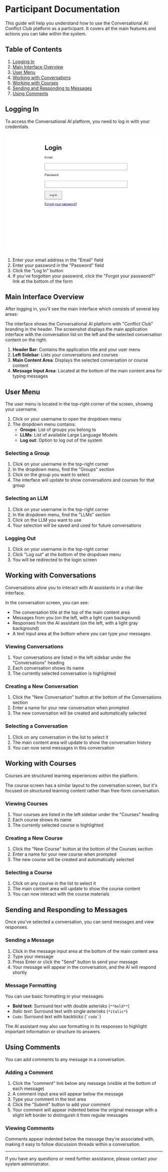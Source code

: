 # Participant Documentation

This guide will help you understand how to use the Conversational AI: Conflict Club platform as a participant. It covers all the main features and actions you can take within the system.

## Table of Contents

1. [Logging In](#logging-in)
2. [Main Interface Overview](#main-interface-overview)
3. [User Menu](#user-menu)
4. [Working with Conversations](#working-with-conversations)
5. [Working with Courses](#working-with-courses)
6. [Sending and Responding to Messages](#sending-and-responding-to-messages)
7. [Using Comments](#using-comments)

## Logging In

To access the Conversational AI platform, you need to log in with your credentials.

![Login Screen](http___localhost_3000-1746489855724.jpeg)

1. Enter your email address in the "Email" field
2. Enter your password in the "Password" field
3. Click the "Log In" button
4. If you've forgotten your password, click the "Forgot your password?" link at the bottom of the form

## Main Interface Overview

After logging in, you'll see the main interface which consists of several key areas:

The interface shows the Conversational AI platform with "Conflict Club" branding in the header. The screenshot displays the main application interface with the conversation list on the left and the selected conversation content on the right.

1. **Header Bar**: Contains the application title and your user menu
2. **Left Sidebar**: Lists your conversations and courses
3. **Main Content Area**: Displays the selected conversation or course content
4. **Message Input Area**: Located at the bottom of the main content area for typing messages

## User Menu

The user menu is located in the top-right corner of the screen, showing your username.

1. Click on your username to open the dropdown menu
2. The dropdown menu contains:
   - **Groups**: List of groups you belong to
   - **LLMs**: List of available Large Language Models
   - **Log out**: Option to log out of the system

### Selecting a Group

1. Click on your username in the top-right corner
2. In the dropdown menu, find the "Groups" section
3. Click on the group you want to select
4. The interface will update to show conversations and courses for that group

### Selecting an LLM

1. Click on your username in the top-right corner
2. In the dropdown menu, find the "LLMs" section
3. Click on the LLM you want to use
4. Your selection will be saved and used for future conversations

### Logging Out

1. Click on your username in the top-right corner
2. Click "Log out" at the bottom of the dropdown menu
3. You will be redirected to the login screen

## Working with Conversations

Conversations allow you to interact with AI assistants in a chat-like interface.

In the conversation screen, you can see:
- The conversation title at the top of the main content area
- Messages from you (on the left, with a light cyan background)
- Responses from the AI assistant (on the left, with a light gray background)
- A text input area at the bottom where you can type your messages

### Viewing Conversations

1. Your conversations are listed in the left sidebar under the "Conversations" heading
2. Each conversation shows its name
3. The currently selected conversation is highlighted

### Creating a New Conversation

1. Click the "New Conversation" button at the bottom of the Conversations section
2. Enter a name for your new conversation when prompted
3. The new conversation will be created and automatically selected

### Selecting a Conversation

1. Click on any conversation in the list to select it
2. The main content area will update to show the conversation history
3. You can now send messages in this conversation

## Working with Courses

Courses are structured learning experiences within the platform.

The course screen has a similar layout to the conversation screen, but it's focused on structured learning content rather than free-form conversation.

### Viewing Courses

1. Your courses are listed in the left sidebar under the "Courses" heading
2. Each course shows its name
3. The currently selected course is highlighted

### Creating a New Course

1. Click the "New Course" button at the bottom of the Courses section
2. Enter a name for your new course when prompted
3. The new course will be created and automatically selected

### Selecting a Course

1. Click on any course in the list to select it
2. The main content area will update to show the course content
3. You can now interact with the course materials

## Sending and Responding to Messages

Once you've selected a conversation, you can send messages and view responses.

### Sending a Message

1. Click in the message input area at the bottom of the main content area
2. Type your message
3. Press Enter or click the "Send" button to send your message
4. Your message will appear in the conversation, and the AI will respond shortly

### Message Formatting

You can use basic formatting in your messages:
- **Bold text**: Surround text with double asterisks (`**bold**`)
- *Italic text*: Surround text with single asterisks (`*italic*`)
- `Code`: Surround text with backticks (`` `code` ``)

The AI assistant may also use formatting in its responses to highlight important information or structure its answers.

## Using Comments

You can add comments to any message in a conversation.

### Adding a Comment

1. Click the "comment" link below any message (visible at the bottom of each message)
2. A comment input area will appear below the message
3. Type your comment in the text area
4. Click the "Submit" button to add your comment
5. Your comment will appear indented below the original message with a slight left border to distinguish it from regular messages

### Viewing Comments

Comments appear indented below the message they're associated with, making it easy to follow discussion threads within a conversation.

---

If you have any questions or need further assistance, please contact your system administrator.